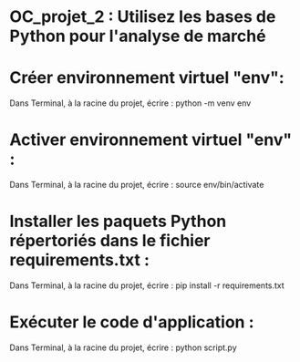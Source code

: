 # OC_projet_2 : Utilisez les bases de Python pour l'analyse de marché

# Créer environnement virtuel "env": 
Dans Terminal, à la racine du projet, écrire : python -m venv env

# Activer environnement virtuel "env" : 
Dans Terminal, à la racine du projet, écrire : source env/bin/activate

# Installer les paquets Python répertoriés dans le fichier requirements.txt : 
Dans Terminal, à la racine du projet, écrire : pip install -r requirements.txt

# Exécuter le code d'application : 
Dans Terminal, à la racine du projet, écrire : python script.py

